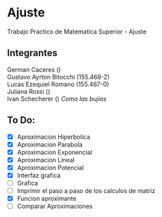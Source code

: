# Ajuste
Trabajo Practico de Matematica Superior - Ajuste

## Integrantes
 German Caceres ()<br />
 Gustavo Ayrton Bitocchi (155.468-2)<br />
 Lucas Ezequiel Romano (155.467-0)<br />
 Juliana Rossi ()<br />
 Ivan Schecherer () *Como las bujias*<br />

## To Do:
- [X] Aproximacion Hiperbolica
- [X] Aproximacion Parabola
- [X] Aproximacion Exponencial
- [X] Aproximacion Lineal
- [X] Aproximacion Potencial
- [X] Interfaz grafica
- [ ] Grafica
- [ ] Imprimir el paso a paso de los calculos de matriz
- [X] Funcion aproximante
- [ ] Comparar Aproximaciones
